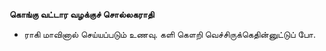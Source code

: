**கொங்கு வட்டார வழக்குச் சொல்லகராதி**
- ராகி மாவினால் செய்யப்படும் உணவு. களி கௌறி வெச்சிருக்கெதின்னுட்டுப் போ.

